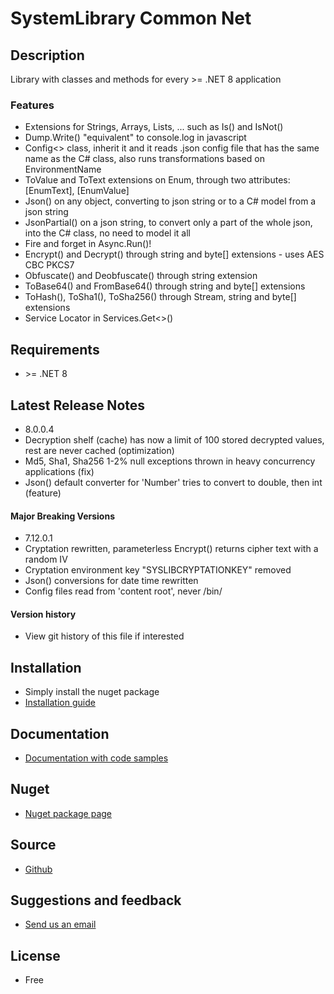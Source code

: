 # SystemLibrary Common Net

## Description
Library with classes and methods for every &gt;=  .NET 8 application

### Features
- Extensions for Strings, Arrays, Lists, ... such as Is() and IsNot()
- Dump.Write() "equivalent" to console.log in javascript
- Config&lt;&gt; class, inherit it and it reads .json config file that has the same name as the C# class, also runs transformations based on EnvironmentName
- ToValue and ToText extensions on Enum, through two attributes: [EnumText], [EnumValue]
- Json() on any object, converting to json string or to a C# model from a json string
- JsonPartial() on a json string, to convert only a part of the whole json, into the C# class, no need to model it all
- Fire and forget in Async.Run()!
- Encrypt() and Decrypt() through string and byte[] extensions - uses AES CBC PKCS7
- Obfuscate() and Deobfuscate() through string extension
- ToBase64() and FromBase64() through string and byte[] extensions
- ToHash(), ToSha1(), ToSha256() through Stream, string and byte[] extensions
- Service Locator in Services.Get&lt;&gt;()

## Requirements
- &gt;= .NET 8

## Latest Release Notes
- 8.0.0.4
- Decryption shelf (cache) has now a limit of 100 stored decrypted values, rest are never cached (optimization)
- Md5, Sha1, Sha256 1-2% null exceptions thrown in heavy concurrency applications (fix)
- Json() default converter for 'Number' tries to convert to double, then int (feature)

#### Major Breaking Versions
- 7.12.0.1
- Cryptation rewritten, parameterless Encrypt() returns cipher text with a random IV
- Cryptation environment key "SYSLIBCRYPTATIONKEY" removed
- Json() conversions for date time rewritten
- Config files read from 'content root', never /bin/
 
#### Version history 
- View git history of this file if interested

## Installation
- Simply install the nuget package
- [Installation guide](https://systemlibrary.github.io/systemlibrary-common-net/Install.html)

## Documentation
- [Documentation with code samples](https://systemlibrary.github.io/systemlibrary-common-net/)

## Nuget
- [Nuget package page](https://www.nuget.org/packages/SystemLibrary.Common.Net/)

## Source
- [Github](https://github.com/systemlibrary/systemlibrary-common-net)

## Suggestions and feedback
- [Send us an email](mailto:support@systemlibrary.com)

## License
- Free